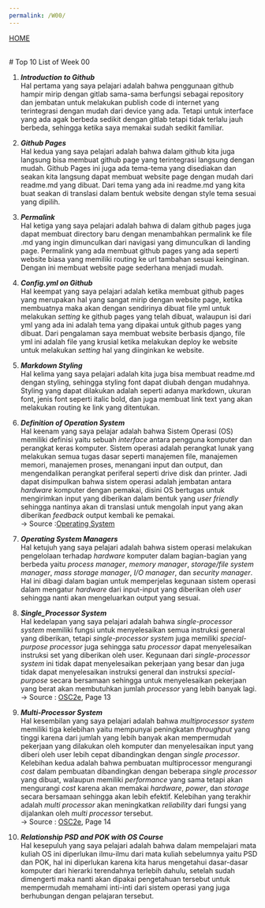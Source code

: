 ```yaml
---
permalink: /W00/
---
```

[HOME](../)

<br/>
# Top 10 List of Week 00

1. ___Introduction to Github___<br>
Hal pertama yang saya pelajari adalah bahwa penggunaan github hampir mirip dengan gitlab sama-sama berfungsi sebagai repository dan jembatan untuk melakukan publish code di internet yang terintegrasi dengan mudah dari device yang ada. Tetapi untuk interface yang ada agak berbeda sedikit dengan gitlab tetapi tidak terlalu jauh berbeda, sehingga ketika saya memakai sudah sedikit familiar.

2. ___Github Pages___<br>
Hal kedua yang saya pelajari adalah bahwa dalam github kita juga langsung bisa membuat github page yang terintegrasi langsung dengan mudah. Github Pages ini juga ada tema-tema yang disediakan dan seakan kita langsung dapat membuat website page dengan mudah dari readme.md yang dibuat. Dari tema yang ada ini readme.md yang kita buat seakan di translasi dalam bentuk website dengan style tema sesuai yang dipilih.

3. ___Permalink___<br>
Hal ketiga yang saya pelajari adalah bahwa di dalam github pages juga dapat membuat directory baru dengan menambahkan permalink ke file .md yang ingin dimunculkan dari navigasi yang dimunculkan di landing page. Permalink yang ada membuat github pages yang ada seperti website biasa yang memiliki routing ke url tambahan sesuai keinginan. Dengan ini membuat website page sederhana menjadi mudah.

4. ___Config.yml on Github___<br>
Hal keempat yang saya pelajari adalah ketika membuat github pages yang merupakan hal yang sangat mirip dengan website page, ketika membuatnya maka akan dengan sendirinya dibuat file yml untuk melakukan _setting_ ke github pages yang telah dibuat, walaupun isi dari yml yang ada ini adalah tema yang dipakai untuk github pages yang dibuat. Dari pengalaman saya membuat website berbasis django, file yml ini adalah file yang krusial ketika melakukan deploy ke website untuk melakukan _setting_ hal yang diinginkan ke website.

5. ___Markdown Styling___<br>
Hal kelima yang saya pelajari adalah kita juga bisa membuat readme.md dengan styling, sehingga styling font dapat diubah dengan mudahnya. Styling yang dapat dilakukan adalah seperti adanya markdown, ukuran font, jenis font seperti italic bold, dan juga membuat link text yang akan melakukan routing ke link yang ditentukan. 

6. ___Definition of Operation System___<br>
Hal keenam yang saya pelajar adalah bahwa Sistem Operasi (OS) memiliki definisi yaitu sebuah _interface_ antara pengguna komputer dan perangkat keras komputer. Sistem operasi adalah perangkat lunak yang melakukan semua tugas dasar seperti manajemen file, manajemen memori, manajemen proses, menangani input dan output, dan mengendalikan perangkat periferal seperti drive disk dan printer. Jadi dapat disimpulkan bahwa sistem operasi adalah jembatan antara _hardware_ komputer dengan pemakai, disini OS bertugas untuk mengirimkan input yang diberikan dalam bentuk yang _user friendly_ sehingga nantinya akan di translasi untuk mengolah input yang akan diberikan _feedback_ output kembali ke pemakai.
<br/>-> Source :[Operating System](https://www.tutorialspoint.com/operating_system/os_overview.htm)

7. ___Operating System Managers___<br>
Hal ketujuh yang saya pelajari adalah bahwa sistem operasi melakukan pengelolaan terhadap _hardware_ komputer dalam bagian-bagian yang berbeda yaitu _process manager_, _memory manager_, _storage/file system manager_, _mass storage manager_, _I/O manager_, dan _security manager_. Hal ini dibagi dalam bagian untuk memperjelas kegunaan sistem operasi dalam mengatur _hardware_ dari input-input yang diberikan oleh _user_ sehingga nanti akan mengeluarkan output yang sesuai.

8. ___Single_Processor System___<br>
Hal kedelapan yang saya pelajari adalah bahwa _single-processor system_ memiliki fungsi untuk menyelesaikan semua instruksi general yang diberikan, tetapi _single-processor system_ juga memiliki _special-purpose processor_ juga sehingga satu _processor_ dapat menyelesaikan instruksi set yang diberikan oleh user. Kegunaan dari _single-processor system_ ini tidak dapat menyelesaikan pekerjaan yang besar dan juga tidak dapat menyelesaikan instruksi general dan instruksi _special-purpose_ secara bersamaan sehingga untuk menyelesaikan pekerjaan yang berat akan membutuhkan jumlah _processor_ yang lebih banyak lagi.
<br/>-> Source : [OSC2e](https://dusithost.dusit.ac.th/~juthawut_cha/download/Operating_System_Concepts_Essentials_2nd_Edition.pdf), Page 13

9. ___Multi-Processor System___<br>
Hal kesembilan yang saya pelajari adalah bahwa _multiprocessor system_ memiliki tiga kelebihan yaitu mempunyai peningkatan _throughput_ yang tinggi karena dari jumlah yang lebih banyak akan mempermudah pekerjaan yang dilakukan oleh komputer dan menyelesaikan input yang diberi oleh user lebih cepat dibandingkan dengan _single processor_. Kelebihan kedua adalah bahwa pembuatan multiprocessor mengurangi _cost_ dalam pembuatan dibandingkan dengan beberapa _single processor_ yang dibuat, walaupun memiliki _performance_ yang sama tetapi akan mengurangi _cost_ karena akan memakai _hardware_, _power_, dan _storage_ secara bersamaan sehingga akan lebih efektif. Kelebihan yang terakhir adalah _multi processor_ akan meningkatkan _reliability_ dari fungsi yang dijalankan oleh _multi processor_ tersebut. <br/>-> Source : [OSC2e](https://dusithost.dusit.ac.th/~juthawut_cha/download/Operating_System_Concepts_Essentials_2nd_Edition.pdf), Page 14

10. ___Relationship PSD and POK with OS Course___<br>
Hal kesepuluh yang saya pelajari adalah bahwa dalam mempelajari mata kuliah OS ini diperlukan ilmu-ilmu dari mata kuliah sebelumnya yaitu PSD dan POK, hal ini diperlukan karena kita harus mengetahui dasar-dasar komputer dari hierarki terendahnya terlebih dahulu, setelah sudah dimengerti maka nanti akan dipakai pengetahuan tersebut untuk mempermudah memahami inti-inti dari sistem operasi yang juga berhubungan dengan pelajaran tersebut.
